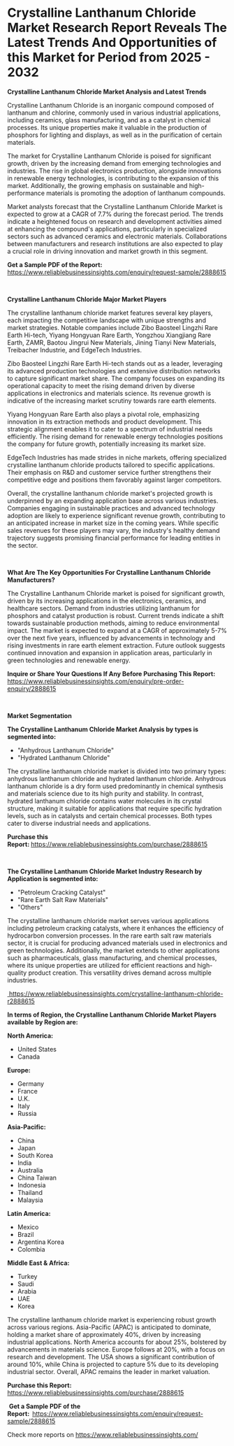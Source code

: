 <p><h1>Crystalline Lanthanum Chloride Market Research Report Reveals The Latest Trends And Opportunities of this Market for Period from 2025 - 2032</h1></p><p><strong>Crystalline Lanthanum Chloride Market Analysis and Latest Trends</strong></p>
<p><p>Crystalline Lanthanum Chloride is an inorganic compound composed of lanthanum and chlorine, commonly used in various industrial applications, including ceramics, glass manufacturing, and as a catalyst in chemical processes. Its unique properties make it valuable in the production of phosphors for lighting and displays, as well as in the purification of certain materials.</p><p>The market for Crystalline Lanthanum Chloride is poised for significant growth, driven by the increasing demand from emerging technologies and industries. The rise in global electronics production, alongside innovations in renewable energy technologies, is contributing to the expansion of this market. Additionally, the growing emphasis on sustainable and high-performance materials is promoting the adoption of lanthanum compounds.</p><p>Market analysts forecast that the Crystalline Lanthanum Chloride Market is expected to grow at a CAGR of 7.7% during the forecast period. The trends indicate a heightened focus on research and development activities aimed at enhancing the compound's applications, particularly in specialized sectors such as advanced ceramics and electronic materials. Collaborations between manufacturers and research institutions are also expected to play a crucial role in driving innovation and market growth in this segment.</p></p>
<p><strong>Get a Sample PDF of the Report:&nbsp;</strong> <a href="https://www.reliablebusinessinsights.com/enquiry/request-sample/2888615?utm_campaign=2953&utm_medium=2&utm_source=Github&utm_content=ia&utm_term=14032025&utm_id=crystalline-lanthanum-chloride">https://www.reliablebusinessinsights.com/enquiry/request-sample/2888615</a></p>
<p>&nbsp;</p>
<p><strong>Crystalline Lanthanum Chloride Major Market Players</strong></p>
<p><p>The crystalline lanthanum chloride market features several key players, each impacting the competitive landscape with unique strengths and market strategies. Notable companies include Zibo Baosteel Lingzhi Rare Earth Hi-tech, Yiyang Hongyuan Rare Earth, Yongzhou Xiangjiang Rare Earth, ZAMR, Baotou Jingrui New Materials, Jining Tianyi New Materials, Treibacher Industrie, and EdgeTech Industries.</p><p>Zibo Baosteel Lingzhi Rare Earth Hi-tech stands out as a leader, leveraging its advanced production technologies and extensive distribution networks to capture significant market share. The company focuses on expanding its operational capacity to meet the rising demand driven by diverse applications in electronics and materials science. Its revenue growth is indicative of the increasing market scrutiny towards rare earth elements.</p><p>Yiyang Hongyuan Rare Earth also plays a pivotal role, emphasizing innovation in its extraction methods and product development. This strategic alignment enables it to cater to a spectrum of industrial needs efficiently. The rising demand for renewable energy technologies positions the company for future growth, potentially increasing its market size.</p><p>EdgeTech Industries has made strides in niche markets, offering specialized crystalline lanthanum chloride products tailored to specific applications. Their emphasis on R&D and customer service further strengthens their competitive edge and positions them favorably against larger competitors.</p><p>Overall, the crystalline lanthanum chloride market's projected growth is underpinned by an expanding application base across various industries. Companies engaging in sustainable practices and advanced technology adoption are likely to experience significant revenue growth, contributing to an anticipated increase in market size in the coming years. While specific sales revenues for these players may vary, the industry's healthy demand trajectory suggests promising financial performance for leading entities in the sector.</p></p>
<p>&nbsp;</p>
<p><strong>What Are The Key Opportunities For Crystalline Lanthanum Chloride Manufacturers?</strong></p>
<p><p>The Crystalline Lanthanum Chloride market is poised for significant growth, driven by its increasing applications in the electronics, ceramics, and healthcare sectors. Demand from industries utilizing lanthanum for phosphors and catalyst production is robust. Current trends indicate a shift towards sustainable production methods, aiming to reduce environmental impact. The market is expected to expand at a CAGR of approximately 5-7% over the next five years, influenced by advancements in technology and rising investments in rare earth element extraction. Future outlook suggests continued innovation and expansion in application areas, particularly in green technologies and renewable energy.</p></p>
<p><strong>Inquire or Share Your Questions If Any Before Purchasing This Report:</strong> <a href="https://www.reliablebusinessinsights.com/enquiry/pre-order-enquiry/2888615?utm_campaign=2953&utm_medium=2&utm_source=Github&utm_content=ia&utm_term=14032025&utm_id=crystalline-lanthanum-chloride">https://www.reliablebusinessinsights.com/enquiry/pre-order-enquiry/2888615</a></p>
<p>&nbsp;</p>
<p><strong>Market Segmentation</strong></p>
<p><strong>The Crystalline Lanthanum Chloride Market Analysis by types is segmented into:</strong></p>
<p><ul><li>"Anhydrous Lanthanum Chloride"</li><li>"Hydrated Lanthanum Chloride"</li></ul></p>
<p><p>The crystalline lanthanum chloride market is divided into two primary types: anhydrous lanthanum chloride and hydrated lanthanum chloride. Anhydrous lanthanum chloride is a dry form used predominantly in chemical synthesis and materials science due to its high purity and stability. In contrast, hydrated lanthanum chloride contains water molecules in its crystal structure, making it suitable for applications that require specific hydration levels, such as in catalysts and certain chemical processes. Both types cater to diverse industrial needs and applications.</p></p>
<p><strong>Purchase this Report:&nbsp;</strong><a href="https://www.reliablebusinessinsights.com/purchase/2888615?utm_campaign=2953&utm_medium=2&utm_source=Github&utm_content=ia&utm_term=14032025&utm_id=crystalline-lanthanum-chloride">https://www.reliablebusinessinsights.com/purchase/2888615</a></p>
<p>&nbsp;</p>
<p><strong>The Crystalline Lanthanum Chloride Market Industry Research by Application is segmented into:</strong></p>
<p><ul><li>"Petroleum Cracking Catalyst"</li><li>"Rare Earth Salt Raw Materials"</li><li>"Others"</li></ul></p>
<p><p>The crystalline lanthanum chloride market serves various applications including petroleum cracking catalysts, where it enhances the efficiency of hydrocarbon conversion processes. In the rare earth salt raw materials sector, it is crucial for producing advanced materials used in electronics and green technologies. Additionally, the market extends to other applications such as pharmaceuticals, glass manufacturing, and chemical processes, where its unique properties are utilized for efficient reactions and high-quality product creation. This versatility drives demand across multiple industries.</p></p>
<p><a href="https://www.reliablebusinessinsights.com/crystalline-lanthanum-chloride-r2888615?utm_campaign=2953&utm_medium=2&utm_source=Github&utm_content=ia&utm_term=14032025&utm_id=crystalline-lanthanum-chloride">&nbsp;https://www.reliablebusinessinsights.com/crystalline-lanthanum-chloride-r2888615</a></p>
<p><strong>In terms of Region, the Crystalline Lanthanum Chloride Market Players available by Region are:</strong></p>
<p>
    <p> <strong> North America: </strong>
        <ul>
            <li>United States</li>
            <li>Canada</li>
        </ul>
        </p> 
    <p> <strong> Europe: </strong>
        <ul>
            <li>Germany</li>
            <li>France</li>
            <li>U.K.</li>
            <li>Italy</li>
            <li>Russia</li>
        </ul>
        </p> 
    <p> <strong> Asia-Pacific: </strong>
        <ul>
            <li>China</li>
            <li>Japan</li>
            <li>South Korea</li>
            <li>India</li>
            <li>Australia</li>
            <li>China Taiwan</li>
            <li>Indonesia</li>
            <li>Thailand</li>
            <li>Malaysia</li>
        </ul>
        </p> 
    <p> <strong> Latin America: </strong>
        <ul>
            <li>Mexico</li>
            <li>Brazil</li>
            <li>Argentina Korea</li>
            <li>Colombia</li>
        </ul>
        </p> 
    <p> <strong> Middle East & Africa: </strong>
        <ul>
            <li>Turkey</li>
            <li>Saudi</li>
            <li>Arabia</li>
            <li>UAE</li>
            <li>Korea</li>
        </ul>
    </p>
    </p>
<p><p>The crystalline lanthanum chloride market is experiencing robust growth across various regions. Asia-Pacific (APAC) is anticipated to dominate, holding a market share of approximately 40%, driven by increasing industrial applications. North America accounts for about 25%, bolstered by advancements in materials science. Europe follows at 20%, with a focus on research and development. The USA shows a significant contribution of around 10%, while China is projected to capture 5% due to its developing industrial sector. Overall, APAC remains the leader in market valuation.</p></p>
<p><strong>Purchase this Report: </strong><a href="https://www.reliablebusinessinsights.com/purchase/2888615?utm_campaign=2953&utm_medium=2&utm_source=Github&utm_content=ia&utm_term=14032025&utm_id=crystalline-lanthanum-chloride">https://www.reliablebusinessinsights.com/purchase/2888615</a></p>
<p>&nbsp;<strong>Get a Sample PDF of the Report:&nbsp;&nbsp;</strong><a href="https://www.reliablebusinessinsights.com/enquiry/request-sample/2888615?utm_campaign=2953&utm_medium=2&utm_source=Github&utm_content=ia&utm_term=14032025&utm_id=crystalline-lanthanum-chloride">https://www.reliablebusinessinsights.com/enquiry/request-sample/2888615</a></p>
<p><strong></strong></p>
<p>Check more reports on <a href="https://www.reliablebusinessinsights.com/?utm_campaign=2953&utm_medium=2&utm_source=Github&utm_content=ia&utm_term=14032025&utm_id=crystalline-lanthanum-chloride">https://www.reliablebusinessinsights.com/</a></p>